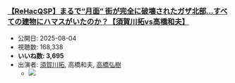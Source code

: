 ### [【ReHacQSP】まるで“月面” 街が完全に破壊されたガザ北部...すべての建物にハマスがいたのか？【須賀川拓vs高橋和夫】](https://www.youtube.com/watch?v=m4DOst3C5EQ)
-   公開日: 2025-08-04
-   視聴数: 168,338
-   **いいね数: 3,695**
-   出演者: [須賀川拓](/rehacq_fan/people/須賀川拓 "wikilink"), 高橋和夫, [高橋弘樹](/rehacq_fan/people/高橋弘樹 "wikilink")
    - [![](https://img.youtube.com/vi/m4DOst3C5EQ/hqdefault.jpg)](https://www.youtube.com/watch?v=m4DOst3C5EQ)
